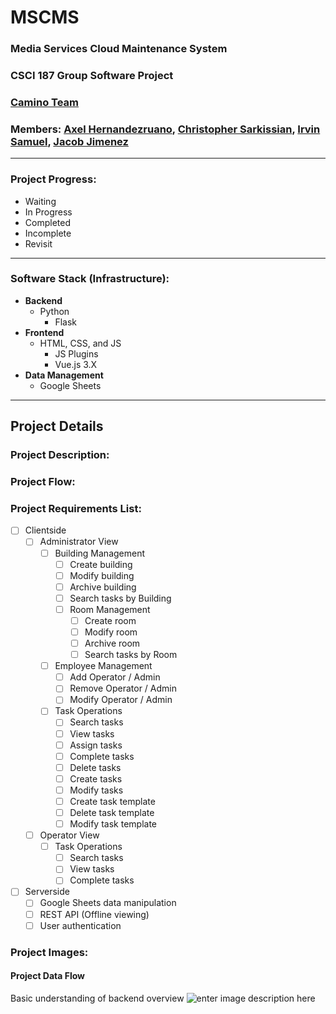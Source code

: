 

# MSCMS
### Media Services Cloud Maintenance System
### CSCI 187 Group Software Project
### [Camino Team](https://camino.instructure.com/groups/66146)
### Members: [Axel Hernandezruano](https://camino.instructure.com/courses/72541/users/42159), [Christopher Sarkissian](https://camino.instructure.com/courses/72541/users/42292), [Irvin Samuel](https://camino.instructure.com/courses/72541/users/42245), [Jacob Jimenez](https://camino.instructure.com/courses/72541/users/42631)
-----
### Project Progress: 

 - Waiting
 - In Progress
 - Completed
 - Incomplete
 - Revisit

-----

###  Software Stack (Infrastructure):


* **Backend**
	* Python
		* Flask
* **Frontend**
	* HTML, CSS, and JS
		* JS Plugins
		* Vue.js 3.X
* **Data Management**
	* Google Sheets

-----
## Project Details

###  Project Description:

###  Project Flow:

###  Project Requirements List:
 * [ ] Clientside
	 * [ ] Administrator View
		 * [ ] Building Management
			 * [ ] Create building
			 * [ ] Modify building
			 * [ ] Archive building
			 * [ ] Search tasks by Building
			 * [ ] Room Management
				 * [ ] Create room
				 * [ ] Modify room
				 * [ ] Archive room
				 * [ ] Search tasks by Room
		 * [ ] Employee Management
			 * [ ] Add Operator / Admin
			 * [ ] Remove Operator / Admin
			 * [ ] Modify Operator / Admin
		 * [ ] Task Operations
			 * [ ] Search tasks
			 * [ ] View tasks
			 * [ ] Assign tasks
			 * [ ] Complete tasks
			 * [ ] Delete tasks
			 * [ ] Create tasks
			 * [ ] Modify tasks
			 * [ ] Create task template
			 * [ ] Delete task template
			 * [ ] Modify task template
	 * [ ] Operator View
		 * [ ] Task Operations
			 * [ ] Search tasks
			 * [ ] View tasks
			 * [ ] Complete tasks
* [ ] Serverside
	* [ ] Google Sheets data manipulation
	* [ ] REST API (Offline viewing)
	* [ ] User authentication

### Project Images:
#### Project Data Flow
Basic understanding of backend overview
![enter image description here](https://i.imgur.com/PDx7fCu.png)
